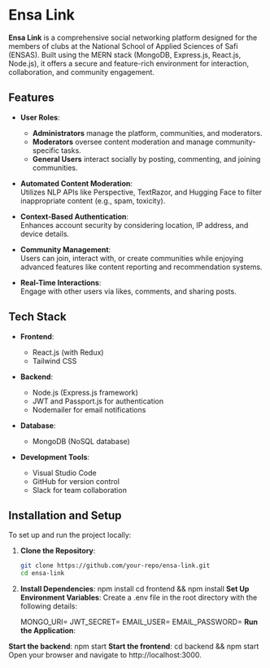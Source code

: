 # Ensa Link

**Ensa Link** is a comprehensive social networking platform designed for the members of clubs at the National School of Applied Sciences of Safi (ENSAS). Built using the MERN stack (MongoDB, Express.js, React.js, Node.js), it offers a secure and feature-rich environment for interaction, collaboration, and community engagement.

## Features

- **User Roles**:  
  - **Administrators** manage the platform, communities, and moderators.  
  - **Moderators** oversee content moderation and manage community-specific tasks.  
  - **General Users** interact socially by posting, commenting, and joining communities.  

- **Automated Content Moderation**:  
  Utilizes NLP APIs like Perspective, TextRazor, and Hugging Face to filter inappropriate content (e.g., spam, toxicity).

- **Context-Based Authentication**:  
  Enhances account security by considering location, IP address, and device details.

- **Community Management**:  
  Users can join, interact with, or create communities while enjoying advanced features like content reporting and recommendation systems.

- **Real-Time Interactions**:  
  Engage with other users via likes, comments, and sharing posts.

## Tech Stack

- **Frontend**:  
  - React.js (with Redux)  
  - Tailwind CSS  

- **Backend**:  
  - Node.js (Express.js framework)  
  - JWT and Passport.js for authentication  
  - Nodemailer for email notifications  

- **Database**:  
  - MongoDB (NoSQL database)

- **Development Tools**:  
  - Visual Studio Code  
  - GitHub for version control  
  - Slack for team collaboration  

## Installation and Setup

To set up and run the project locally:

1. **Clone the Repository**:
   ```bash
   git clone https://github.com/your-repo/ensa-link.git
   cd ensa-link
2. **Install Dependencies**:
    npm install
    cd frontend && npm install
**Set Up Environment Variables**:
  Create a .env file in the root directory with the following details:

    MONGO_URI=<Your MongoDB URI>
    JWT_SECRET=<Your JWT Secret>
    EMAIL_USER=<Your Email Address>
    EMAIL_PASSWORD=<Your Email Password>
**Run the Application**:

**Start the backend**:
npm start
**Start the frontend**:
cd backend && npm start
Open your browser and navigate to http://localhost:3000.
